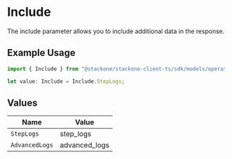 # Include

The include parameter allows you to include additional data in the response.

## Example Usage

```typescript
import { Include } from "@stackone/stackone-client-ts/sdk/models/operations";

let value: Include = Include.StepLogs;
```

## Values

| Name           | Value          |
| -------------- | -------------- |
| `StepLogs`     | step_logs      |
| `AdvancedLogs` | advanced_logs  |